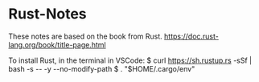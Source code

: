 # Rust-Notes

These notes are based on the book from Rust. https://doc.rust-lang.org/book/title-page.html

To install Rust, in the terminal in VSCode: 
$ curl https://sh.rustup.rs -sSf | bash -s -- -y --no-modify-path
$ . "$HOME/.cargo/env"
